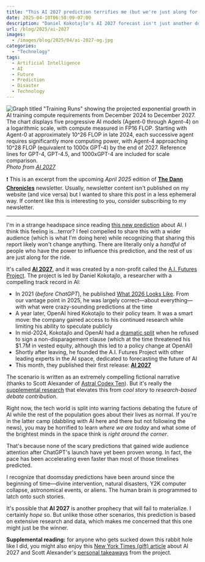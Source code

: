 ```yaml
---
title: "This AI 2027 prediction terrifies me (but we're just along for the ride)"
date: 2025-04-10T06:58:09-07:00
description: "Daniel Kokotajlo's AI 2027 forecast isn't just another doomsday prediction—it's backed by solid research that's genuinely frightening. I had to share it, even though there's nothing we everyday readers can do to change what's coming."
url: /blog/2025/ai-2027
images:
  - /images/blog/2025/04/ai-2027-og.jpg
categories:
  - "Technology"
tags:
  - Artificial Intelligence
  - AI
  - Future
  - Prediction
  - Disaster
  - Technology
---
```

![Graph titled "Training Runs" showing the projected exponential growth in AI training compute requirements from December 2024 to December 2027. The chart displays five progressive AI models (Agent-0 through Agent-4) on a logarithmic scale, with compute measured in FP16 FLOP. Starting with Agent-0 at approximately 10^26 FLOP in late 2024, each successive agent requires significantly more computing power, with Agent-4 approaching 10^28 FLOP (equivalent to 1000x GPT-4) by the end of 2027. Reference lines for GPT-4, GPT-4.5, and 1000xGPT-4 are included for scale comparison.](/images/blog/2025/04/ai-2027-compute-forecast-training-runs-chart.png)
_Photo from [AI 2027](https://ai-2027.com/research/compute-forecast)_

❗ This is an excerpt from the upcoming _April 2025_ edition of **[The Dann Chronicles](https://thedannchronicles.com)** newsletter. Usually, newsletter content isn't published on my website (and vice versa) but I wanted to share this post in a less ephemeral way. If content like this is interesting to you, consider subscribing to my newsletter.

---

I'm in a strange headspace since reading [this new prediction](https://ai-2027.com) about AI. I think this feeling is...terror? I feel compelled to share this with a wider audience (which is what I'm doing here) while recognizing that sharing this report likely won't change anything. There are literally only a *handful* of people who have the power to influence this prediction, and the rest of us are just along for the ride.

It's called **[AI 2027](https://ai-2027.com)**, and it was created by a non-profit called the [A.I. Futures Project](https://ai-futures.org). The project is led by Daniel Kokotajlo, a researcher with a compelling track record in AI:

- In 2021 (*before ChatGPT*), he published [What 2026 Looks Like](https://www.alignmentforum.org/posts/6Xgy6CAf2jqHhynHL/what-2026-looks-like). From our vantage point in 2025, he was largely correct—about everything—with what were crazy-sounding predictions at the time
- A year later, OpenAI hired Kokotajlo to their policy team. It was a smart move: the company gained access to his continued research while limiting his ability to speculate publicly
- In mid-2024, Kokotajlo and OpenAI had a [dramatic split](https://archive.is/iYHJb) when he refused to sign a non-disparagement clause (which at the time threatened his $1.7M in vested equity, although this led to a policy change at OpenAI)
- Shortly after leaving, he founded the A.I. Futures Project with other leading experts in the AI space, dedicated to forecasting the future of AI
- This month, they published their first release: **[AI 2027](https://ai-2027.com)**

The scenario is written as an extremely compelling fictional narrative (thanks to Scott Alexander of [Astral Codex Ten](https://www.astralcodexten.com)). But it's really the [supplemental research](https://ai-2027.com/research) that elevates this from *cool story* to *research-based debate contribution*.

Right now, the tech world is split into warring factions debating the future of AI while the rest of the population goes about their lives as normal. If you're in the latter camp (dabbling with AI here and there but not following the news), you may be horrified to learn *where we are today* and what some of the brightest minds in the space think is *right around the corner*.

That's because none of the scary predictions that gained wide audience attention after ChatGPT's launch have yet been proven wrong. In fact, the pace has been accelerating even faster than most of those timelines predicted.

I recognize that doomsday predictions have been around since the beginning of time—divine intervention, natural disasters, Y2K computer collapse, astronomical events, or aliens. The human brain is programmed to latch onto such stories.

It's possible that **AI 2027** is another prophecy that will fail to materialize. I certainly *hope* so. But unlike those other scenarios, this prediction is based on extensive research and data, which makes me concerned that this one might just be the winner.

**Supplemental reading:** for anyone who gets sucked down this rabbit hole like I did, you might also enjoy this [New York Times (gift) article](https://www.nytimes.com/2025/04/03/technology/ai-futures-project-ai-2027.html?unlocked_article_code=1.-U4.Sb7t.6XUsPWva56OV&smid=url-share) about AI 2027 and Scott Alexander's [personal takeaways](https://www.astralcodexten.com/p/my-takeaways-from-ai-2027) from the project.

